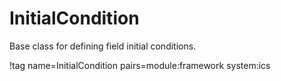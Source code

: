 # InitialCondition

Base class for defining field initial conditions.

!tag name=InitialCondition pairs=module:framework system:ics
